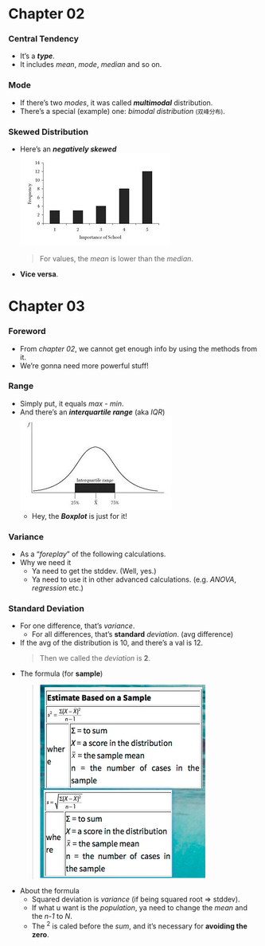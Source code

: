 
# Chapter 02 

### Central Tendency
- It’s a ***type***.
- It includes *mean*, *mode*, *median* and so on.

### Mode 
- If there’s two *modes*, it was called ***multimodal*** distribution.
- There’s a special (example) one: *bimodal distribution* <small>(双峰分布)</small>.

### Skewed Distribution 
- Here’s an ***negatively skewed*** ![example](./img/003_cp2_skewed.jpg)
    > For values, the *mean* is lower than the *median*.
- **Vice versa**.


# Chapter 03 

### Foreword 
- From *chapter 02*, we cannot get enough info by using the methods from it.
- We’re gonna need more powerful stuff!

### Range 
- Simply put, it equals *max - min*. 
- And there’s an ***interquartile range*** (aka *IQR*) ![IQR](./img/004_cp3_interquartilerange.jpg)
    - Hey, the ***Boxplot*** is just for it!

### Variance 
- As a “*foreplay*” of the following calculations.
- Why we need it
    - Ya need to get the stddev. (Well, yes.)
    - Ya need to use it in other advanced calculations. (e.g. *ANOVA*, *regression* etc.)

### Standard Deviation 
- For one difference, that’s *variance*.
    - For all differences, that’s **standard** *deviation*. (avg difference)
- If the avg of the distribution is 10, and there’s a val is 12. 
    > Then we called the *deviation* is **2**.
- The formula (for **sample**)
    > ![ ](./img/005_cp3_sample_stddev.jpg)
- About the formula 
    - Squared deviation is *variance* (if being squared root => stddev).
    - If what u want is the *population*, ya need to change the *mean* and the *n-1* to *N*.
    - The <sup>2</sup> is caled before the *sum*, and it’s necessary for **avoiding the zero**.
